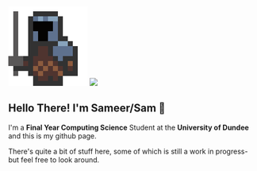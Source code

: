![](https://github.com/SamHarbi/SamHarbi/blob/main/walk-MC.gif)
![](https://www.codewars.com/users/SamHarbi/badges/small)
## Hello There! I'm Sameer/Sam 👋
I'm a **Final Year Computing Science** Student at the **University of Dundee** and this is my github page.   

There's quite a bit of stuff here, some of which is still a work in progress- but feel free to look around.  

